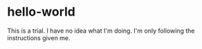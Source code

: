 # hello-world
This is a trial. I have no idea what I'm doing. I'm only following the instructions given me.
